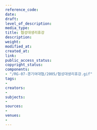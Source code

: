 ```yaml
---
reference_code: 
date: 
draft: 
level_of_description: 
media_type: 
title: 협성대생리휴강
description: 
weight: 
modified_at: 
created_at: 
link: 
public_access_status: 
copyright_status: 
components:
- "/RG-07-경기여대협/2005/협성대생리휴강.gif"
tags:
- 
creators:
- 
subjects:
- 
sources:
- 
venues:
- 
---
```

